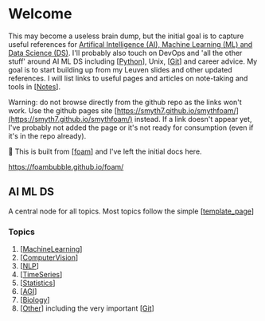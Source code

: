 # Welcome

This may become a useless brain dump, but the initial goal is to capture useful references for [Artifical Intelligence (AI), Machine Learning (ML) and Data Science (DS)](#ai-ml-ds). I'll probably also touch on DevOps and 'all the other stuff' around AI ML DS including [[Python]], Unix, [[Git]] and career advice. My goal is to start building up from my Leuven slides and other updated references. I will list links to useful pages and articles on note-taking and tools in [[Notes]].

Warning: do not browse directly from the github repo as the links won't work. Use the github pages site [https://smyth7.github.io/smythfoam/](https://smyth7.github.io/smythfoam/) instead. If a link doesn't appear yet, I've probably not added the page or it's not ready for consumption (even if it's in the repo already). 

👋 This is built from [[foam]] and I've left the initial docs here.

<https://foambubble.github.io/foam/>

## AI ML DS

A central node for all topics. Most topics follow the simple [[template_page]]

### Topics

1. [[MachineLearning]]
1. [[ComputerVision]]
1. [[NLP]]
1. [[TimeSeries]]
1. [[Statistics]]
1. [[AGI]]
1. [[Biology]]
1. [[Other]] including the very important [[Git]]

[//begin]: # "Autogenerated link references for markdown compatibility"
[Python]: Python "Python"
[Git]: Git "Git"
[Notes]: Notes "Notes"
[foam]: foam "Foam"
[template_page]: template_page "Template"
[MachineLearning]: MachineLearning "Machine Learning"
[ComputerVision]: ComputerVision "Computer Vision"
[NLP]: NLP "NLP"
[TimeSeries]: TimeSeries "Time Series"
[Statistics]: Statistics "Statistics"
[AGI]: AGI "AGI"
[Biology]: Biology "Biology"
[Other]: Other "Other"
[//end]: # "Autogenerated link references"
